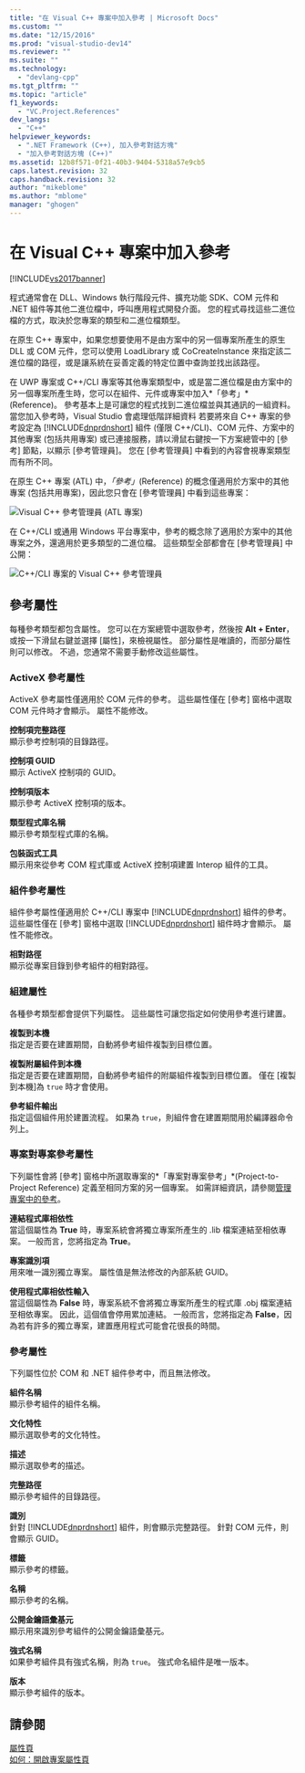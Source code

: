 ```yaml
---
title: "在 Visual C++ 專案中加入參考 | Microsoft Docs"
ms.custom: ""
ms.date: "12/15/2016"
ms.prod: "visual-studio-dev14"
ms.reviewer: ""
ms.suite: ""
ms.technology: 
  - "devlang-cpp"
ms.tgt_pltfrm: ""
ms.topic: "article"
f1_keywords: 
  - "VC.Project.References"
dev_langs: 
  - "C++"
helpviewer_keywords: 
  - ".NET Framework (C++), 加入參考對話方塊"
  - "加入參考對話方塊 (C++)"
ms.assetid: 12b8f571-0f21-40b3-9404-5318a57e9cb5
caps.latest.revision: 32
caps.handback.revision: 32
author: "mikeblome"
ms.author: "mblome"
manager: "ghogen"
---
```

# 在 Visual C++ 專案中加入參考
[!INCLUDE[vs2017banner](../assembler/inline/includes/vs2017banner.md)]

程式通常會在 DLL、Windows 執行階段元件、擴充功能 SDK、COM 元件和 .NET 組件等其他二進位檔中，呼叫應用程式開發介面。 您的程式尋找這些二進位檔的方式，取決於您專案的類型和二進位檔類型。  
  
 在原生 C\+\+ 專案中，如果您想要使用不是由方案中的另一個專案所產生的原生 DLL 或 COM 元件，您可以使用 LoadLibrary 或 CoCreateInstance 來指定該二進位檔的路徑，或是讓系統在妥善定義的特定位置中查詢並找出該路徑。  
  
 在 UWP 專案或 C\+\+\/CLI 專案等其他專案類型中，或是當二進位檔是由方案中的另一個專案所產生時，您可以在組件、元件或專案中加入*「參考」*\(Reference\)。   參考基本上是可讓您的程式找到二進位檔並與其通訊的一組資料。       當您加入參考時，Visual Studio 會處理低階詳細資料 若要將來自 C\+\+ 專案的參考設定為 [!INCLUDE[dnprdnshort](../error-messages/tool-errors/includes/dnprdnshort_md.md)] 組件 \(僅限 C\+\+\/CLI\)、COM 元件、方案中的其他專案 \(包括共用專案\) 或已連接服務，請以滑鼠右鍵按一下方案總管中的 \[參考\] 節點，以顯示 \[參考管理員\]。 您在 \[參考管理員\] 中看到的內容會視專案類型而有所不同。  
  
 在原生 C\+\+ 專案 \(ATL\) 中，*「參考」*\(Reference\) 的概念僅適用於方案中的其他專案 \(包括共用專案\)，因此您只會在 \[參考管理員\] 中看到這些專案：  
  
 ![Visual C&#43;&#43; 參考管理員 &#40;ATL 專案&#41;](../Image/Visual%20C++%20Reference%20Manager%20\(ATL%20Projects\).png "Visual C\+\+ Reference Manager \(ATL Projects\)")  
  
 在 C\+\+\/CLI 或通用 Windows 平台專案中，參考的概念除了適用於方案中的其他專案之外，還適用於更多類型的二進位檔。  這些類型全部都會在 \[參考管理員\] 中公開：  
  
 ![C&#43;&#43;&#47;CLI 專案的 Visual C&#43;&#43; 參考管理員](../Image/Visual%20C++%20Reference%20Manager%20for%20C++/CLI%20projects.png "Visual C\+\+ Reference Manager for C\+\+\/CLI projects")  
  
## 參考屬性  
 每種參考類型都包含屬性。 您可以在方案總管中選取參考，然後按 **Alt \+ Enter**，或按一下滑鼠右鍵並選擇 \[屬性\]，來檢視屬性。 部分屬性是唯讀的，而部分屬性則可以修改。 不過，您通常不需要手動修改這些屬性。  
  
### ActiveX 參考屬性  
 ActiveX 參考屬性僅適用於 COM 元件的參考。 這些屬性僅在 \[參考\] 窗格中選取 COM 元件時才會顯示。 屬性不能修改。  
  
 **控制項完整路徑**  
 顯示參考控制項的目錄路徑。  
  
 **控制項 GUID**  
 顯示 ActiveX 控制項的 GUID。  
  
 **控制項版本**  
 顯示參考 ActiveX 控制項的版本。  
  
 **類型程式庫名稱**  
 顯示參考類型程式庫的名稱。  
  
 **包裝函式工具**  
 顯示用來從參考 COM 程式庫或 ActiveX 控制項建置 Interop 組件的工具。  
  
### 組件參考屬性  
 組件參考屬性僅適用於 C\+\+\/CLI 專案中 [!INCLUDE[dnprdnshort](../error-messages/tool-errors/includes/dnprdnshort_md.md)] 組件的參考。 這些屬性僅在 \[參考\] 窗格中選取 [!INCLUDE[dnprdnshort](../error-messages/tool-errors/includes/dnprdnshort_md.md)] 組件時才會顯示。 屬性不能修改。  
  
 **相對路徑**  
 顯示從專案目錄到參考組件的相對路徑。  
  
### 組建屬性  
 各種參考類型都會提供下列屬性。 這些屬性可讓您指定如何使用參考進行建置。  
  
 **複製到本機**  
 指定是否要在建置期間，自動將參考組件複製到目標位置。  
  
 **複製附屬組件到本機**  
 指定是否要在建置期間，自動將參考組件的附屬組件複製到目標位置。 僅在 \[複製到本機\]為 `true` 時才會使用。  
  
 **參考組件輸出**  
 指定這個組件用於建置流程。 如果為 `true`，則組件會在建置期間用於編譯器命令列上。  
  
### 專案對專案參考屬性  
 下列屬性會將 \[參考\] 窗格中所選取專案的*「專案對專案參考」*\(Project\-to\-Project Reference\) 定義至相同方案的另一個專案。 如需詳細資訊，請參閱[管理專案中的參考](../Topic/Managing%20references%20in%20a%20project.md)。  
  
 **連結程式庫相依性**  
 當這個屬性為 **True** 時，專案系統會將獨立專案所產生的 .lib 檔案連結至相依專案。 一般而言，您將指定為 **True**。  
  
 **專案識別項**  
 用來唯一識別獨立專案。 屬性值是無法修改的內部系統 GUID。  
  
 **使用程式庫相依性輸入**  
 當這個屬性為 **False** 時，專案系統不會將獨立專案所產生的程式庫 .obj 檔案連結至相依專案。 因此，這個值會停用累加連結。 一般而言，您將指定為 **False**，因為若有許多的獨立專案，建置應用程式可能會花很長的時間。  
  
### 參考屬性  
 下列屬性位於 COM 和 .NET 組件參考中，而且無法修改。  
  
 **組件名稱**  
 顯示參考組件的組件名稱。  
  
 **文化特性**  
 顯示選取參考的文化特性。  
  
 **描述**  
 顯示選取參考的描述。  
  
 **完整路徑**  
 顯示參考組件的目錄路徑。  
  
 **識別**  
 針對 [!INCLUDE[dnprdnshort](../error-messages/tool-errors/includes/dnprdnshort_md.md)] 組件，則會顯示完整路徑。 針對 COM 元件，則會顯示 GUID。  
  
 **標籤**  
 顯示參考的標籤。  
  
 **名稱**  
 顯示參考的名稱。  
  
 **公開金鑰語彙基元**  
 顯示用來識別參考組件的公開金鑰語彙基元。  
  
 **強式名稱**  
 如果參考組件具有強式名稱，則為 `true`。 強式命名組件是唯一版本。  
  
 **版本**  
 顯示參考組件的版本。  
  
## 請參閱  
 [屬性頁](../ide/property-pages-visual-cpp.md)   
 [如何：開啟專案屬性頁](../misc/how-to-open-project-property-pages.md)